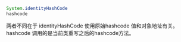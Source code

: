 ```java
System.identityHashCode
hashcode
```
两者不同在于 identityHashCode 使用原始hashcode 值和对象地址有关。
hashcode 调用的是当前类重写之后的hashcode方法。
